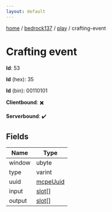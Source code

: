 ```yaml
---
layout: default
---
```


[home](/)  /  [bedrock137](/protocol/bedrock137)  /  [play](/protocol/bedrock137/play)  /  crafting-event

# Crafting event

**Id**: 53

**Id** (hex): 35

**Id** (bin): 00110101

**Clientbound**: ✖️

**Serverbound**: ✔️

## Fields

Name | Type
---|---
window | ubyte
type | varint
uuid | [mcpeUuid](/protocol/bedrock137/types/mcpe-uuid)
input | [slot](/protocol/bedrock137/types/slot)[]
output | [slot](/protocol/bedrock137/types/slot)[]
